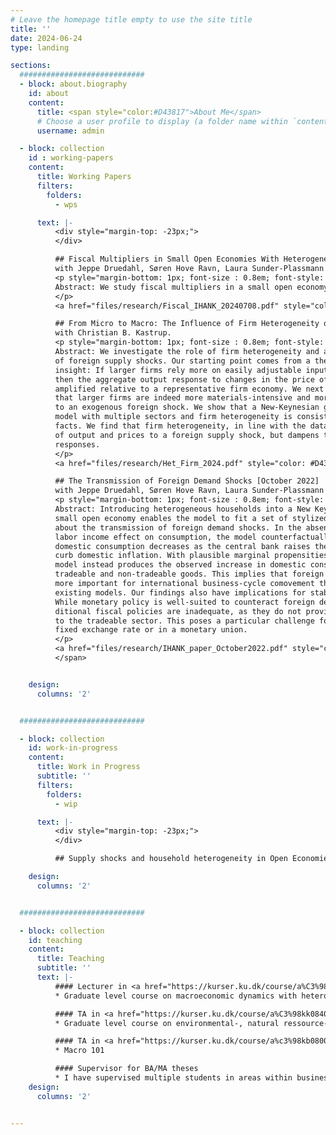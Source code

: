 ```yaml
---
# Leave the homepage title empty to use the site title
title: ''
date: 2024-06-24
type: landing

sections:
  ############################
  - block: about.biography
    id: about
    content:
      title: <span style="color:#D43817">About Me</span>
      # Choose a user profile to display (a folder name within `content/authors/`)
      username: admin

  - block: collection 
    id : working-papers
    content:
      title: Working Papers
      filters:
        folders:
          - wps

      text: |-
          <div style="margin-top: -23px;">
          </div>

          ## Fiscal Multipliers in Small Open Economies With Heterogeneous Households [July 2024]
          with Jeppe Druedahl, Søren Hove Ravn, Laura Sunder-Plassmann and Jacob Marott Sundram. 
          <p style="margin-bottom: 1px; font-size : 0.8em; font-style: italic;"> 
          Abstract: We study fiscal multipliers in a small open economy Heterogeneous Agent New-Keynesian (SOE-HANK) model. We provide a set of equivalence results under which the fiscal multiplier in our SOE-HANK model is the same---at any horizon---as in a corresponding representative-agent (RANK) model. Under more general assumptions, the fiscal multipliers in the two models are not equivalent, but remain relatively similar. Yet, we show that the underlying channels driving the fiscal multipliers differ substantially. In particular, consumption increases while net exports tend to decline in the HANK model, whereas the opposite is true in the RANK model.
          </p> 
          <a href="files/research/Fiscal_IHANK_20240708.pdf" style="color: #D43817;">[PDF]</a> <a href="files/research/Fiscal_IHANK_IMFER.pdf" style="color: #D43817;">[Slides]</a>   </a>  

          ## From Micro to Macro: The Influence of Firm Heterogeneity on Foreign Shock Transmission [May 2024] [*Submitted*]
          with Christian B. Kastrup.
          <p style="margin-bottom: 1px; font-size : 0.8em; font-style: italic;"> 
          Abstract: We investigate the role of firm heterogeneity and adjustment costs in the transmission
          of foreign supply shocks. Our starting point comes from a theoretical
          insight: If larger firms rely more on easily adjustable inputs, such as materials,
          then the aggregate output response to changes in the price of these inputs gets
          amplified relative to a representative firm economy. We next provide empirical evidence
          that larger firms are indeed more materials-intensive and more responsive
          to an exogenous foreign shock. We show that a New-Keynesian general equilibrium 
          model with multiple sectors and firm heterogeneity is consistent with these
          facts. We find that firm heterogeneity, in line with the data, amplifies the response
          of output and prices to a foreign supply shock, but dampens the labor and GDP
          responses.
          </p> 
          <a href="files/research/Het_Firm_2024.pdf" style="color: #D43817;">[PDF]</a>    <a href="https://papers.ssrn.com/sol3/papers.cfm?abstract_id=4746090" style="color: #D43817;">[SSRN]</a>  

          ## The Transmission of Foreign Demand Shocks [October 2022]
          with Jeppe Druedahl, Søren Hove Ravn, Laura Sunder-Plassmann and Jacob Marott Sundram.
          <p style="margin-bottom: 1px; font-size : 0.8em; font-style: italic;"> 
          Abstract: Introducing heterogeneous households into a New Keynesian model of a
          small open economy enables the model to fit a set of stylized empirical facts
          about the transmission of foreign demand shocks. In the absence of a strong
          labor income effect on consumption, the model counterfactually implies that
          domestic consumption decreases as the central bank raises the interest rate to
          curb domestic inflation. With plausible marginal propensities to consume, the
          model instead produces the observed increase in domestic consumption of both
          tradeable and non-tradeable goods. This implies that foreign demand shocks are
          more important for international business-cycle comovement than predicted by
          existing models. Our findings also have implications for stabilization policies:
          While monetary policy is well-suited to counteract foreign demand shocks, tra-
          ditional fiscal policies are inadequate, as they do not provide sufficient stimulus
          to the tradeable sector. This poses a particular challenge for countries with a
          fixed exchange rate or in a monetary union.
          </p> 
          <a href="files/research/IHANK_paper_October2022.pdf" style="color: #D43817;">[PDF]</a>   <a href="https://github.com/nWaldstrom/MultiSecSOEHANK" style="color: #D43817;">[Code]</a> 
          </span>


    design:
      columns: '2'


  ############################

  - block: collection 
    id: work-in-progress
    content:
      title: Work in Progress 
      subtitle: ''
      filters:
        folders:
          - wip

      text: |-
          <div style="margin-top: -23px;">
          </div>

          ## Supply shocks and household heterogeneity in Open Economies: Implications for Optimal Monetary Policy

    design:
      columns: '2'


  ############################

  - block: collection
    id: teaching
    content:
      title: Teaching
      subtitle: ''
      text: |-
          #### Lecturer in <a href="https://kurser.ku.dk/course/a%C3%98kk08426u/2022-2023" style="color: #D43817; text-decoration: underline;">Advanced Macroeconomics: Heterogenous Agent Models 2024</a>
          * Graduate level course on macroeconomic dynamics with heterogenous agents.

          #### TA in <a href="https://kurser.ku.dk/course/a%C3%98kk08402u/" style="color: #D43817; text-decoration: underline;">Advanced Economics of the Environment and Climate Change 2021</a>
          * Graduate level course on environmental-, natural ressource- and climate change economics

          #### TA in <a href="https://kurser.ku.dk/course/a%c3%98kb08002u/2021-2022" style="color: #D43817; text-decoration: underline;">Principle of Economics B 2018</a>
          * Macro 101 

          #### Supervisor for BA/MA theses
          * I have supervised multiple students in areas within business cycle macro   
    design:
      columns: '2'


---
```

